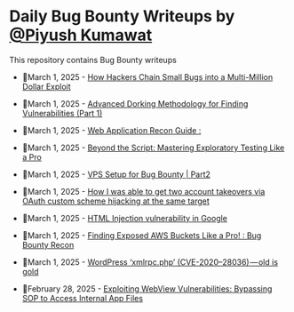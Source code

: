 # Daily Bug Bounty Writeups by [@Piyush Kumawat](https://twitter.com/piyush_supiy) 
This repository contains Bug Bounty writeups

<!-- BLOG-POST-LIST:START -->
 - 💯March 1, 2025 - [How Hackers Chain Small Bugs into a Multi-Million Dollar Exploit](https://securrtech.medium.com/how-hackers-chain-small-bugs-into-a-multi-million-dollar-exploit-1bc05dd873f9?source=rss------bug_bounty-5) 

 - 💯March 1, 2025 - [Advanced Dorking Methodology for Finding Vulnerabilities &lpar;Part 1&rpar;](https://hackersatty.medium.com/advanced-dorking-methodology-for-finding-vulnerabilities-part-1-e3564e314819?source=rss------bug_bounty-5) 

 - 💯March 1, 2025 - [Web Application Recon Guide :](https://medium.com/@zerohackerone0/web-application-recon-guide-d010e7761d85?source=rss------bug_bounty-5) 

 - 💯March 1, 2025 - [Beyond the Script: Mastering Exploratory Testing Like a Pro](https://medium.com/@sajith-dilshan/beyond-the-script-mastering-exploratory-testing-like-a-pro-b78d6c7d95fb?source=rss------bug_bounty-5) 

 - 💯March 1, 2025 - [VPS Setup for Bug Bounty | Part2](https://systemweakness.com/vps-setup-for-bug-bounty-part2-07005bf9aa7d?source=rss------bug_bounty-5) 

 - 💯March 1, 2025 - [How I was able to get two account takeovers via OAuth custom scheme hijacking at the same target](https://medium.com/@AlQa3Qa3_M0X0101/how-i-was-able-to-get-two-account-takeovers-via-oauth-custom-scheme-hijacking-at-the-same-target-6a6980ebbac1?source=rss------bug_bounty-5) 

 - 💯March 1, 2025 - [HTML Injection vulnerability in Google](https://medium.com/@Abhijeet_kumawat_/html-injection-vulnerability-in-google-cb2c73ca5996?source=rss------bug_bounty-5) 

 - 💯March 1, 2025 - [Finding Exposed AWS Buckets Like a Pro! : Bug Bounty Recon](https://medium.com/@hrofficial62/finding-exposed-aws-buckets-like-a-pro-bug-bounty-recon-c193cc1f9af5?source=rss------bug_bounty-5) 

 - 💯March 1, 2025 - [WordPress ‘xmlrpc.php’ &lpar;CVE-2020–28036&rpar; — old is gold](https://osintteam.blog/wordpress-xmlrpc-php-cve-2020-28036-old-is-gold-a0b9c301fbac?source=rss------bug_bounty-5) 

 - 💯February 28, 2025 - [Exploiting WebView Vulnerabilities: Bypassing SOP to Access Internal App Files](https://medium.com/@k3r0/exploiting-webview-vulnerabilities-bypassing-sop-to-access-internal-app-files-2d95529c0293?source=rss------bug_bounty-5) 
<!-- BLOG-POST-LIST:END -->
